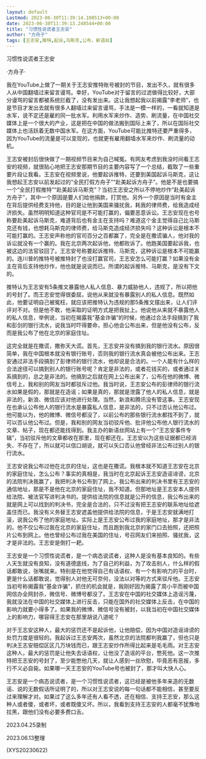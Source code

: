 ```yaml
---
layout: default
Lastmod: 2023-06-30T11:39:14.108513+00:00
date: 2023-06-30T11:39:13.248544+00:00
title: "习惯性说谎者王志安"
author: "方舟子"
tags: [王志安,推特,起诉,马斯克,公布，新语丝]
---
```


习惯性说谎者王志安

·方舟子·

我在YouTube上做了一期关于王志安推特账号被封的节目，发出不久，就有很多人从中国翻墙过来留言谩骂。幸好，YouTube对于留言的过滤做得比较好，大部分谩骂的留言都被系统拦截了，没有发出来。这让我想起我以前揭露“李老师”，也是节目才发出去就有很多人翻墙过来留言谩骂，手法是一模一样的，一看就知道是水军，说不定还是雇的同一批水军。利用水军来炒作、造势、刷流量，在中国社交媒体上是一个很大的产业，这是把在中国的做法搬到国际上来了，所以在国际社交媒体上也活跃着无数中国水军。在这方面，YouTube可能比推特还要严重得多，因为YouTube的流量是可以变现的，也就更有雇用翻墙水军来炒作、刷流量的动机。

王志安被封后很快做了一期视频节目来为自己喊冤。有网友考虑到我没时间看王志安的视频，就很贴心地把王志安那期节目的主要内容写了一个总结，截取了一些重要片段让我看。王志安在视频里说，他要起诉推特，还要到美国起诉马斯克，这让我想起王志安以前发起过的“全民打假方舟子”“赴美起诉方舟子”。他是不是也要搞一个“全民打假推特”“赴美起诉马斯克”？当初王志安之所以不停地炒作“赴美起诉方舟子”，其中一个原因是要人们给他捐款，打赏他。另外一个原因是当时有金主在背后提供经费支持他，目的是让他到美国来骚扰我，耗我的律师费，给我造成经济损失。虽然明明知道这种官司是不可能打赢的，偏要恶意诉讼。王志安现在也号称要赴美起诉马斯克，难道背后也有金主在支持吗？难道这个金主觉得自己比马斯克还有钱，也想耗马斯克的律师费，给马斯克造成经济损失吗？这种诉讼是根本不可能打赢的。王志安声称他的官司百分之百都赢了，完全是在撒谎骗人，他对我的诉讼就没有一个赢的。我在北京两次起诉他，他都败诉了。他跑美国要起诉我，也被这边的法官驳回了。王志安号称要起诉推特、马斯克，这种诉讼是根本不可能赢的。连川普的推特号被推特封了也没打赢官司，王志安怎么可能打赢？如果没有金主在背后支持他炒作，他也就是说说而已。所谓的起诉推特、马斯克，是没有下文的。

推特认为王志安有5条推文暴露他人私人信息、暴力威胁他人，违规了，所以把他的号封了。而王志安觉得很委屈，说他从来就没有暴露别人的私人信息。既然如此，他要证明自己被冤枉，就应该把推特认为违规的那5条推文摆出来，让人们评评对不对。但是他不敢，他采取的证明方式是把我扯上。他说他从来就不暴露他人的私人信息，举例说，当初在揭露我“基金诈骗”的时候，他通过合法手段搞到了我和彭剑的银行流水，说我当时吓得要命，担心他会公布出来，但是他没有公布，反而是我公布了他在北京的家庭住址。

这完全就是在撒谎，撒弥天大谎。首先，王志安并没有搞到我的银行流水。原因很简单，我在中国根本就没有银行账号，否则我的银行流水真会被他公布出来。王志安通过非法手段搞到了彭律师的银行流水，他却说是合法的。一个人能有什么样的合法途径可以搞到别人的银行账号呢？肯定是非法的，或者花钱买的，或者通过关系搞到的，总之是非法的。他搞到之后就在网上公布出来了，公布在他的微博、微信号上，我和别的网友当时都驳斥过他。我当时说，王志安公布的彭律师的银行流水如果是假的，那就是在造谣；如果是真的，那就是泄露了他人的私人信息，就是非法的，新浪、微信应该对他进行处理。当然，新浪和腾讯没有管这事。王志安现在也承认公布他人的银行流水是暴露私人信息，是非法的，只不过否认他公布过。他可能以为，他的微博、微信号都没了，以前公布的那些银行流水都找不到了，就可以否认他公布过。但是，我和别的网友当初驳斥他、批评他公布他人银行流水的文章、帖子，现在都还能找得到。我主办的新语丝网站上有一个“王志安事件专辑”，当初驳斥他的文章都收在那里，现在都还在。王志安以为这些证据都已经消失、不存在了，所以就可以信口胡说，就可以矢口否认他曾经非法公布过别人的银行流水。

王志安说我公布过他在北京的住址，这也是在撒谎。我根本就不知道王志安在北京的家庭住址，怎么公布？事实的真相是，我当时在北京起诉王志安造谣诽谤，北京的法院判决我赢了，我把判决书公布到了网上。我公布出来的判决书里有王志安的通信地址，那是不是他在北京的家庭住址，我不知道。但那地址是王志安本人提供给法院、被法官写进判决书的。提供给法院的信息就是公开的信息，我公布出来的就是网上可以找到的判决书，完全是合法的，只不过没有把王志安的联系地址给遮盖住而已。我没有义务替王志安遮盖他提供给法院的信息，于是王志安就满地打滚，说我公布了他的家庭地址。实际上是王志安公布过我的家庭地址，那才是非法的。他不仅公布过我在北京的家庭住址，而且跑到我北京的家门口去拍照，还把照片公布到网上。他也曾经公布过我在美国的住址，号召网友们来拍照、骚扰我，这才是非法的。王志安是倒打一耙。

王志安是一个习惯性说谎者，是一个病态说谎者，这种人是没有基本良知的。有些人天生就没有良知，没有道德底线，为了自己的利益，为了攻击别人，什么样的假话都敢说，张嘴就来。特别是在他觉得自己有话语权、有一个有影响力的平台时，更是什么话都敢说，觉得别人对他无可奈何，没法以对等的方式来驳斥他。王志安当初号称揭露我“基金诈骗”，抓住的机会就是，我刚好因为揭露了周小平而被中国网信办全网封杀，微信号、微博号都没了。王志安在中国的社交媒体上造谣污蔑，我就没法在中国的社交媒体上进行反击，只能在国外的社交媒体上反击，在中国的影响力就要小得多了。如果我的微博、微信号没有被封，以我当初在中国社交媒体上的影响力，哪容得王志安在那里胡说八道呢？

对于王志安这种人，最大的惩罚还不是起诉他，让他赔偿，因为中国对造谣诽谤的处罚力度是很轻的。我起诉过王志安两次，虽然北京的法院都判我赢了，但也只是判决王志安赔偿区区几万块钱而已，跟王志安炒作所得比起来是毛毛雨。对王志安这种人，最大的惩罚是让他失去话语权，让他没了造谣的平台，憋死他。这一次推特把王志安的号封了，至少能憋他几天，就让人感到一丝欣慰，毕竟恶有恶报，多行不义必自毙。如果哪一天王志安的YouTube号也被封了，那才叫大快人心。

王志安是一个病态说谎者，是一个习惯性说谎者，这已经是被他多年来造的无数谣、说的无数假话所证明了的，所以对王志安说的每一句话都不能相信，甚至要反过来理解才对。如果过了这么多年还有人看不透，还在相信、支持王志安，那么这种人或者傻，或者坏，或者既傻又坏。所以，我看到支持王志安的人都毫不犹豫地拉黑，跟他们没有必要多费口舌。

2023.04.25录制

2023.06.13整理

(XYS20230622)

